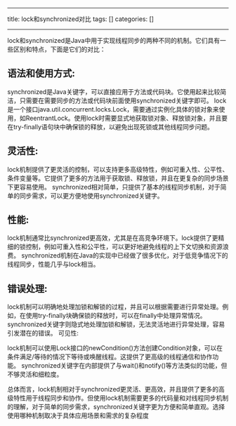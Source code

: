 
--- 
title:  lock和synchronized对比 
tags: []
categories: [] 

---
lock和synchronized是Java中用于实现线程同步的两种不同的机制。它们具有一些区别和特点，下面是它们的对比：

## 语法和使用方式:

synchronized是Java关键字，可以直接应用于方法或代码块。它使用起来比较简洁，只需要在需要同步的方法或代码块前面使用synchronized关键字即可。 lock是一个接口java.util.concurrent.locks.Lock，需要通过实例化具体的锁对象来使用，如ReentrantLock。使用lock时需要显式地获取锁对象、释放锁对象，并且要在try-finally语句块中确保锁的释放，以避免出现死锁或其他线程同步问题。

## 灵活性:

lock机制提供了更灵活的控制，可以支持更多高级特性，例如可重入性、公平性、条件变量等。它提供了更多的方法用于获取锁、释放锁，并且在更复杂的同步场景下更容易使用。 synchronized相对简单，只提供了基本的线程同步机制，对于简单的同步需求，可以更方便地使用synchronized关键字。

## 性能:

lock机制通常比synchronized更高效，尤其是在高竞争环境下。lock提供了更精细的锁控制，例如可重入性和公平性，可以更好地避免线程的上下文切换和资源浪费。 synchronized机制在Java的实现中已经做了很多优化，对于低竞争情况下的线程同步，性能几乎与lock相当。

## 错误处理:

lock机制可以明确地处理加锁和解锁的过程，并且可以根据需要进行异常处理。例如，在使用try-finally块确保锁的释放时，可以在finally中处理异常情况。 synchronized关键字则隐式地处理加锁和解锁，无法灵活地进行异常处理，容易引发潜在的错误。 可见性:

lock机制可以使用Lock接口的newCondition()方法创建Condition对象，可以在条件满足/等待的情况下等待或唤醒线程。这提供了更高级的线程通信和协作功能。 synchronized关键字在内部提供了与wait()和notify()等方法类似的功能，但不够灵活和细粒度。

总体而言，lock机制相对于synchronized更灵活、更高效，并且提供了更多的高级特性用于线程同步和协作。但使用lock机制需要更多的代码量和对线程同步机制的理解，对于简单的同步需求，synchronized关键字更为方便和简单直观。选择使用哪种机制取决于具体应用场景和需求的复杂程度
